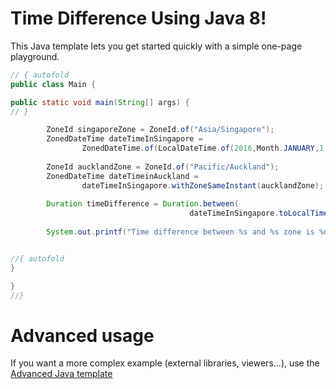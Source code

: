 # Time Difference Using Java 8!

This Java template lets you get started quickly with a simple one-page playground.

```java runnable
// { autofold
public class Main {

public static void main(String[] args) {
// }

        ZoneId singaporeZone = ZoneId.of("Asia/Singapore");
		ZonedDateTime dateTimeInSingapore = 
				ZonedDateTime.of(LocalDateTime.of(2016,Month.JANUARY,1,6,0), singaporeZone);
		
		ZoneId aucklandZone = ZoneId.of("Pacific/Auckland");
		ZonedDateTime dateTimeinAuckland = 
				dateTimeInSingapore.withZoneSameInstant(aucklandZone);
		
		Duration timeDifference = Duration.between(
										dateTimeInSingapore.toLocalTime(), dateTimeinAuckland.toLocalTime());
		
		System.out.printf("Time difference between %s and %s zone is %d hours", singaporeZone,aucklandZone,timeDifference.toHours());


//{ autofold
}

}
//}
```

# Advanced usage

If you want a more complex example (external libraries, viewers...), use the [Advanced Java template](https://tech.io/select-repo/385)
